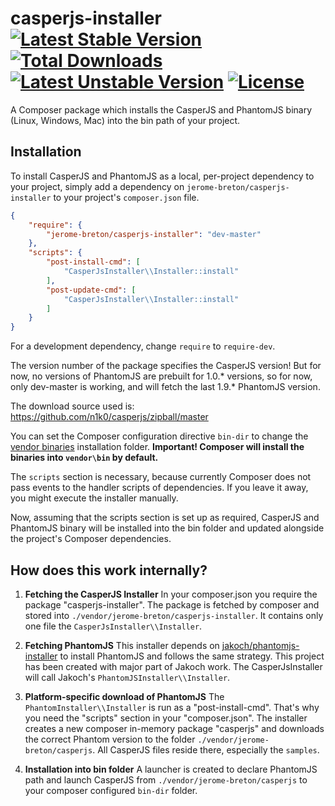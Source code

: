 casperjs-installer [![Latest Stable Version](https://poser.pugx.org/jerome-breton/casperjs-installer/v/stable)](https://packagist.org/packages/jerome-breton/casperjs-installer) [![Total Downloads](https://poser.pugx.org/jerome-breton/casperjs-installer/downloads)](https://packagist.org/packages/jerome-breton/casperjs-installer) [![Latest Unstable Version](https://poser.pugx.org/jerome-breton/casperjs-installer/v/unstable)](https://packagist.org/packages/jerome-breton/casperjs-installer) [![License](https://poser.pugx.org/jerome-breton/casperjs-installer/license)](https://packagist.org/packages/jerome-breton/casperjs-installer)
===================

A Composer package which installs the CasperJS and PhantomJS binary (Linux, Windows, Mac) into the bin path of your 
project.

## Installation

To install CasperJS and PhantomJS as a local, per-project dependency to your project, simply add a dependency on 
`jerome-breton/casperjs-installer` to your project's `composer.json` file.


```json
{
    "require": {
        "jerome-breton/casperjs-installer": "dev-master"
    },
    "scripts": {
        "post-install-cmd": [
            "CasperJsInstaller\\Installer::install"
        ],
        "post-update-cmd": [
            "CasperJsInstaller\\Installer::install"
        ]
    }
}
```

For a development dependency, change `require` to `require-dev`.

The version number of the package specifies the CasperJS version! But for now, no versions of PhantomJS are prebuilt
for 1.0.* versions, so for now, only dev-master is working, and will fetch the last 1.9.* PhantomJS version.

The download source used is: https://github.com/n1k0/casperjs/zipball/master

You can set the Composer configuration directive `bin-dir` to change the 
[vendor binaries](https://getcomposer.org/doc/articles/vendor-binaries.md#can-vendor-binaries-be-installed-somewhere-other-than-vendor-bin-) 
installation folder. **Important! Composer will install the binaries into `vendor\bin` by default.**

The `scripts` section is necessary, because currently Composer does not pass events to the handler scripts of 
dependencies. If you leave it away, you might execute the installer manually.

Now, assuming that the scripts section is set up as required, CasperJS and PhantomJS binary
will be installed into the bin folder and updated alongside the project's Composer dependencies.

## How does this work internally?

1. **Fetching the CasperJS Installer**
In your composer.json you require the package "casperjs-installer".
The package is fetched by composer and stored into `./vendor/jerome-breton/casperjs-installer`.
It contains only one file the `CasperJsInstaller\\Installer`.

2. **Fetching PhantomJS**
This installer depends on [jakoch/phantomjs-installer](https://github.com/jakoch/phantomjs-installer) to install 
PhantomJS and follows the same strategy. This project has been created with major part of Jakoch work. The 
CasperJsInstaller will call Jakoch's `PhantomJSInstaller\\Installer`.

2. **Platform-specific download of PhantomJS**
The `PhantomInstaller\\Installer` is run as a "post-install-cmd". That's why you need the "scripts" section in your 
"composer.json". The installer creates a new composer in-memory package "casperjs" and downloads the correct Phantom 
version to the folder `./vendor/jerome-breton/casperjs`. All CasperJS files reside there, especially the `samples`.

3. **Installation into bin folder**
A launcher is created to declare PhantomJS path and launch CasperJS from `./vendor/jerome-breton/casperjs` to your 
composer configured `bin-dir` folder.
